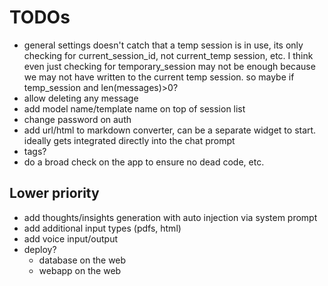 # TODOs

- general settings doesn't catch that a temp session is in use, its only checking for current_session_id, not current_temp session, etc. I think even just checking for temporary_session may not be enough because we may not have written to the current temp session. so maybe if temp_session and len(messages)>0?
- allow deleting any message
- add model name/template name on top of session list
- change password on auth
- add url/html to markdown converter, can be a separate widget to start. ideally gets integrated directly into the chat prompt
- tags?
- do a broad check on the app to ensure no dead code, etc.

## Lower priority

- add thoughts/insights generation with auto injection via system prompt
- add additional input types (pdfs, html)
- add voice input/output
- deploy?
  - database on the web
  - webapp on the web

